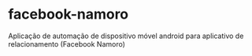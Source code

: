 # facebook-namoro
Aplicação de automação de dispositivo móvel android para aplicativo de relacionamento (Facebook Namoro)
